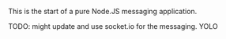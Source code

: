 This is the start of a pure Node.JS messaging application.

TODO: might update and use socket.io for the messaging. YOLO
